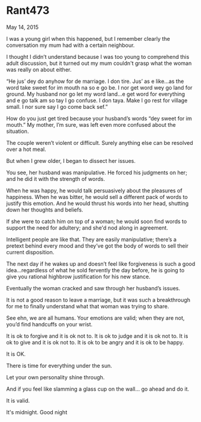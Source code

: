 # Rant473


May 14, 2015

I was a young girl when this happened, but I remember clearly the conversation my mum had with a certain neighbour. 

I thought I didn’t understand because I was too young to comprehend this adult discussion, but it turned out my mum couldn't grasp what the woman was really on about either.

“He jus’ dey do anyhow for de marriage. I don tire. Jus’ as e like…as the word take sweet for im mouth na so e go be. I nor get word wey go land for ground. My husband nor go let my word land…e get word for everything and e go talk am so tay I go confuse. I don taya. Make I go rest for village small. I nor sure say I go come back sef.”

How do you just get tired because your husband’s words “dey sweet for im mouth.” My mother, I’m sure, was left even more confused about the situation.

The couple weren’t violent or difficult. Surely anything else can be resolved over a hot meal.

But when I grew older, I began to dissect her issues. 

You see, her husband was manipulative. He forced his judgments on her; and he did it with the strength of words.

When he was happy, he would talk persuasively about the pleasures of happiness.
When he was bitter, he would sell a different pack of words to justify this emotion.
And he would thrust his words into her head, shutting down her thoughts and beliefs.

If she were to catch him on top of a woman; he would soon find words to support the need for adultery; and she'd nod along in agreement. 

Intelligent people are like that. They are easily manipulative; there’s a pretext behind every mood and they’ve got the body of words to sell their current disposition.

The next day if he wakes up and doesn’t feel like forgiveness is such a good idea…regardless of what he sold fervently the day before, he is going to give you rational highbrow justification for his new stance.

Eventually the woman cracked and saw through her husband’s issues.

It is not a good reason to leave a marriage, but it was such a breakthrough for me to finally understand what that woman was trying to share.

See ehn, we are all humans. Your emotions are valid; when they are not, you’d find handcuffs on your wrist. 

It is ok to forgive and it is ok not to.
It is ok to judge and it is ok not to.
It is ok to give and it is ok not to.
It is ok to be angry and it is ok to be happy.

It is OK.

There is time for everything under the sun.

Let your own personality shine through.

And if you feel like slamming a glass cup on the wall… go ahead and do it. 

It is valid.

It's midnight. Good night